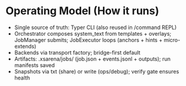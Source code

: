 # Operating Model (How it runs)

- Single source of truth: Typer CLI (also reused in /command REPL)
- Orchestrator composes system_text from templates + overlays; JobManager submits; JobExecutor loops (anchors + hints + micro-extends)
- Backends via transport factory; bridge-first default
- Artifacts: .xsarena/jobs/<id> (job.json + events.jsonl + outputs); run manifests saved
- Snapshots via txt (share) or write (ops/debug); verify gate ensures health
